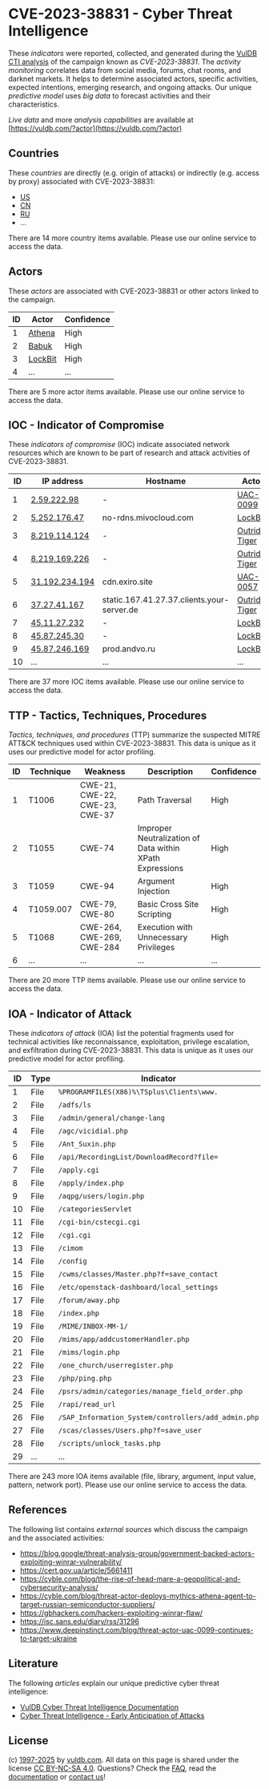 # CVE-2023-38831 - Cyber Threat Intelligence

These _indicators_ were reported, collected, and generated during the [VulDB CTI analysis](https://vuldb.com/?kb.cti) of the campaign known as _CVE-2023-38831_. The _activity monitoring_ correlates data from social media, forums, chat rooms, and darknet markets. It helps to determine associated actors, specific activities, expected intentions, emerging research, and ongoing attacks. Our unique _predictive model_ uses _big data_ to forecast activities and their characteristics.

_Live data_ and more _analysis capabilities_ are available at [https://vuldb.com/?actor](https://vuldb.com/?actor)

## Countries

These _countries_ are directly (e.g. origin of attacks) or indirectly (e.g. access by proxy) associated with CVE-2023-38831:

* [US](https://vuldb.com/?country.us)
* [CN](https://vuldb.com/?country.cn)
* [RU](https://vuldb.com/?country.ru)
* ...

There are 14 more country items available. Please use our online service to access the data.

## Actors

These _actors_ are associated with CVE-2023-38831 or other actors linked to the campaign.

ID | Actor | Confidence
-- | ----- | ----------
1 | [Athena](https://vuldb.com/?actor.athena) | High
2 | [Babuk](https://vuldb.com/?actor.babuk) | High
3 | [LockBit](https://vuldb.com/?actor.lockbit) | High
4 | ... | ...

There are 5 more actor items available. Please use our online service to access the data.

## IOC - Indicator of Compromise

These _indicators of compromise_ (IOC) indicate associated network resources which are known to be part of research and attack activities of CVE-2023-38831.

ID | IP address | Hostname | Actor | Confidence
-- | ---------- | -------- | ----- | ----------
1 | [2.59.222.98](https://vuldb.com/?ip.2.59.222.98) | - | [UAC-0099](https://vuldb.com/?actor.uac-0099) | High
2 | [5.252.176.47](https://vuldb.com/?ip.5.252.176.47) | no-rdns.mivocloud.com | [LockBit](https://vuldb.com/?actor.lockbit) | High
3 | [8.219.114.124](https://vuldb.com/?ip.8.219.114.124) | - | [Outrider Tiger](https://vuldb.com/?actor.outrider_tiger) | High
4 | [8.219.169.226](https://vuldb.com/?ip.8.219.169.226) | - | [Outrider Tiger](https://vuldb.com/?actor.outrider_tiger) | High
5 | [31.192.234.194](https://vuldb.com/?ip.31.192.234.194) | cdn.exiro.site | [UAC-0057](https://vuldb.com/?actor.uac-0057) | High
6 | [37.27.41.167](https://vuldb.com/?ip.37.27.41.167) | static.167.41.27.37.clients.your-server.de | [Outrider Tiger](https://vuldb.com/?actor.outrider_tiger) | High
7 | [45.11.27.232](https://vuldb.com/?ip.45.11.27.232) | - | [LockBit](https://vuldb.com/?actor.lockbit) | High
8 | [45.87.245.30](https://vuldb.com/?ip.45.87.245.30) | - | [LockBit](https://vuldb.com/?actor.lockbit) | High
9 | [45.87.246.169](https://vuldb.com/?ip.45.87.246.169) | prod.andvo.ru | [LockBit](https://vuldb.com/?actor.lockbit) | High
10 | ... | ... | ... | ...

There are 37 more IOC items available. Please use our online service to access the data.

## TTP - Tactics, Techniques, Procedures

_Tactics, techniques, and procedures_ (TTP) summarize the suspected MITRE ATT&CK techniques used within CVE-2023-38831. This data is unique as it uses our predictive model for actor profiling.

ID | Technique | Weakness | Description | Confidence
-- | --------- | -------- | ----------- | ----------
1 | T1006 | CWE-21, CWE-22, CWE-23, CWE-37 | Path Traversal | High
2 | T1055 | CWE-74 | Improper Neutralization of Data within XPath Expressions | High
3 | T1059 | CWE-94 | Argument Injection | High
4 | T1059.007 | CWE-79, CWE-80 | Basic Cross Site Scripting | High
5 | T1068 | CWE-264, CWE-269, CWE-284 | Execution with Unnecessary Privileges | High
6 | ... | ... | ... | ...

There are 20 more TTP items available. Please use our online service to access the data.

## IOA - Indicator of Attack

These _indicators of attack_ (IOA) list the potential fragments used for technical activities like reconnaissance, exploitation, privilege escalation, and exfiltration during CVE-2023-38831. This data is unique as it uses our predictive model for actor profiling.

ID | Type | Indicator | Confidence
-- | ---- | --------- | ----------
1 | File | `%PROGRAMFILES(X86)%\TSplus\Clients\www.` | High
2 | File | `/adfs/ls` | Medium
3 | File | `/admin/general/change-lang` | High
4 | File | `/agc/vicidial.php` | High
5 | File | `/Ant_Suxin.php` | High
6 | File | `/api/RecordingList/DownloadRecord?file=` | High
7 | File | `/apply.cgi` | Medium
8 | File | `/apply/index.php` | High
9 | File | `/aqpg/users/login.php` | High
10 | File | `/categoriesServlet` | High
11 | File | `/cgi-bin/cstecgi.cgi` | High
12 | File | `/cgi.cgi` | Medium
13 | File | `/cimom` | Low
14 | File | `/config` | Low
15 | File | `/cwms/classes/Master.php?f=save_contact` | High
16 | File | `/etc/openstack-dashboard/local_settings` | High
17 | File | `/forum/away.php` | High
18 | File | `/index.php` | Medium
19 | File | `/MIME/INBOX-MM-1/` | High
20 | File | `/mims/app/addcustomerHandler.php` | High
21 | File | `/mims/login.php` | High
22 | File | `/one_church/userregister.php` | High
23 | File | `/php/ping.php` | High
24 | File | `/psrs/admin/categories/manage_field_order.php` | High
25 | File | `/rapi/read_url` | High
26 | File | `/SAP_Information_System/controllers/add_admin.php` | High
27 | File | `/scas/classes/Users.php?f=save_user` | High
28 | File | `/scripts/unlock_tasks.php` | High
29 | ... | ... | ...

There are 243 more IOA items available (file, library, argument, input value, pattern, network port). Please use our online service to access the data.

## References

The following list contains _external sources_ which discuss the campaign and the associated activities:

* https://blog.google/threat-analysis-group/government-backed-actors-exploiting-winrar-vulnerability/
* https://cert.gov.ua/article/5661411
* https://cyble.com/blog/the-rise-of-head-mare-a-geopolitical-and-cybersecurity-analysis/
* https://cyble.com/blog/threat-actor-deploys-mythics-athena-agent-to-target-russian-semiconductor-suppliers/
* https://gbhackers.com/hackers-exploiting-winrar-flaw/
* https://isc.sans.edu/diary/rss/31296
* https://www.deepinstinct.com/blog/threat-actor-uac-0099-continues-to-target-ukraine

## Literature

The following _articles_ explain our unique predictive cyber threat intelligence:

* [VulDB Cyber Threat Intelligence Documentation](https://vuldb.com/?kb.cti)
* [Cyber Threat Intelligence - Early Anticipation of Attacks](https://www.scip.ch/en/?labs.20201022)

## License

(c) [1997-2025](https://vuldb.com/?kb.changelog) by [vuldb.com](https://vuldb.com/?kb.about). All data on this page is shared under the license [CC BY-NC-SA 4.0](https://creativecommons.org/licenses/by-nc-sa/4.0/). Questions? Check the [FAQ](https://vuldb.com/?kb.faq), read the [documentation](https://vuldb.com/?kb) or [contact us](https://vuldb.com/?contact)!
